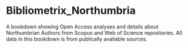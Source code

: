 # Bibliometrix_Northumbria
A bookdown showing Open Access analyses and details about Northumbrian Authors from Scopus and Web of Science repositories.
All data in this bookdown is from publically available sources.
